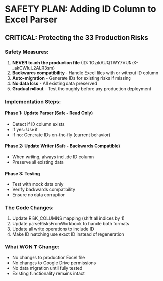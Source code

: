 # SAFETY PLAN: Adding ID Column to Excel Parser

## CRITICAL: Protecting the 33 Production Risks

### Safety Measures:
1. **NEVER touch the production file** (ID: 1OzrkAUQTWY7VUNrX-_akCWIuU2ALR3sm)
2. **Backwards compatibility** - Handle Excel files with or without ID column
3. **Auto-migration** - Generate IDs for existing risks if missing
4. **No data loss** - All existing data preserved
5. **Gradual rollout** - Test thoroughly before any production deployment

### Implementation Steps:

#### Phase 1: Update Parser (Safe - Read Only)
- Detect if ID column exists
- If yes: Use it
- If no: Generate IDs on-the-fly (current behavior)

#### Phase 2: Update Writer (Safe - Backwards Compatible)
- When writing, always include ID column
- Preserve all existing data

#### Phase 3: Testing
- Test with mock data only
- Verify backwards compatibility
- Ensure no data corruption

### The Code Changes:
1. Update RISK_COLUMNS mapping (shift all indices by 1)
2. Update parseRisksFromWorkbook to handle both formats
3. Update all write operations to include ID
4. Make ID matching use exact ID instead of regeneration

### What WON'T Change:
- No changes to production Excel file
- No changes to Google Drive permissions
- No data migration until fully tested
- Existing functionality remains intact